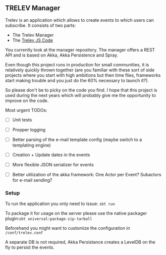 ## TRELEV Manager

Trelev is an application which allows to create events to which users can subscribe.
It consists of two parts:

* The Trelev Manager
* The [Trelev JS Code](https://github.com/jocsch/trelev-client/)

You currently look at the manager repository.
The manager offers a REST API and is based on Akka, Akka Persistence and Spray.

Even though this project runs in production for small communities, it is relatively quickly thrown together 
(are you familiar with these sort of side projects where you start with high ambitions but then
time flies, frameworks start making trouble and you just do the 60% necessary to launch it?).

So please don't be to picky on the code you find. I hope that this project is used during the next years which will probably give me the opportunity to improve on the code.

Most urgent TODOs:

- [ ] Unit tests
- [ ] Propper logging
- [ ] Better parsing of the e-mail template config (maybe switch to a templating engine)
- [ ] Creation + Update dates in the events
- [ ] More flexible JSON serializer for events
- [ ] Better utilization of the akka framework: One Actor per Event? Subactors for e-mail sending?


### Setup

To run the application you only need to issue:  `sbt run`

To package it for usage on the server please use the native packager plugin:`sbt universal:package-zip-tarball`

Beforehand you might want to customize the configuration in `/conf/trelev.conf`

A separate DB is not required, Akka Persistance creates a LevelDB on the fly to persist the events.
